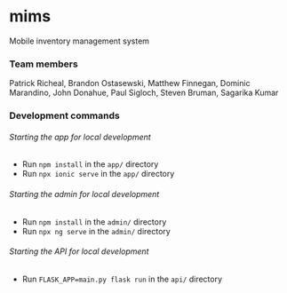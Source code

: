 # mims
Mobile inventory management system

### Team members
Patrick Richeal, Brandon Ostasewski, Matthew Finnegan, Dominic Marandino, John Donahue, Paul Sigloch, Steven Bruman, Sagarika Kumar

### Development commands

###### Starting the app for local development
* Run `npm install` in the `app/` directory
* Run `npx ionic serve` in the `app/` directory

###### Starting the admin for local development
* Run `npm install` in the `admin/` directory
* Run `npx ng serve` in the `admin/` directory

###### Starting the API for local development
* Run `FLASK_APP=main.py flask run` in the `api/` directory
